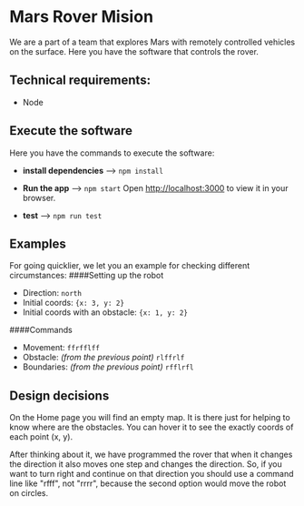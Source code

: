 # Mars Rover Mision

We are a part of a team that explores Mars with remotely controlled vehicles on the surface.
Here you have the software that controls the rover.

## Technical requirements: 
- Node

## Execute the software

Here you have the commands to execute the software:

- **install dependencies** --> `npm install`

- **Run the app** --> `npm start`
Open [http://localhost:3000](http://localhost:3000) to view it in your browser.

- **test** --> `npm run test`

## Examples
For going quicklier, we let you an example for checking different circumstances:
####Setting up the robot
- Direction: `north`
- Initial coords: `{x: 3, y: 2}`
- Initial coords with an obstacle: `{x: 1, y: 2}`

####Commands
- Movement: `ffrfflff`
- Obstacle: *(from the previous point)* `rlffrlf`
- Boundaries: *(from the previous point)* `rfflrfl`

## Design decisions
On the Home page you will find an empty map. It is there just for helping to know where are the obstacles. You can hover it to see the exactly coords of each point (x, y).

After thinking about it, we have programmed the rover that when it changes the direction it also moves one step and changes the direction. So, if you want to turn right and continue on that direction you should use a command line like "rfff", not "rrrr", because the second option would move the robot on circles.